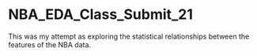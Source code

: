 # NBA_EDA_Class_Submit_21
This was my attempt as exploring the statistical relationships between the features of the NBA data.
